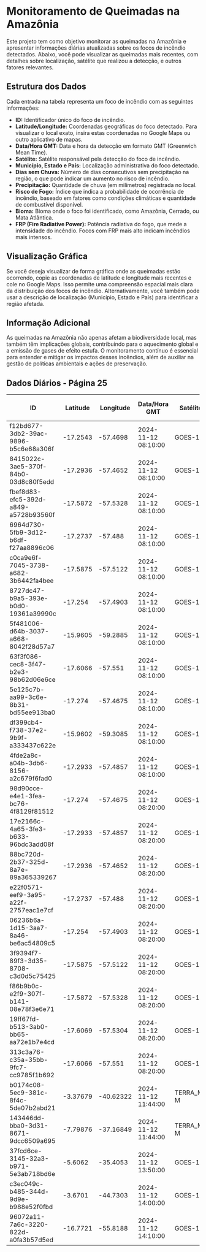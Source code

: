 # Monitoramento de Queimadas na Amazônia

Este projeto tem como objetivo monitorar as queimadas na Amazônia e apresentar informações diárias atualizadas sobre os focos de incêndio detectados. Abaixo, você pode visualizar as queimadas mais recentes, com detalhes sobre localização, satélite que realizou a detecção, e outros fatores relevantes.

## Estrutura dos Dados

Cada entrada na tabela representa um foco de incêndio com as seguintes informações:

- **ID:** Identificador único do foco de incêndio.
- **Latitude/Longitude:** Coordenadas geográficas do foco detectado. Para visualizar o local exato, insira estas coordenadas no Google Maps ou outro aplicativo de mapas.
- **Data/Hora GMT:** Data e hora da detecção em formato GMT (Greenwich Mean Time).
- **Satélite:** Satélite responsável pela detecção do foco de incêndio.
- **Município, Estado e País:** Localização administrativa do foco detectado.
- **Dias sem Chuva:** Número de dias consecutivos sem precipitação na região, o que pode indicar um aumento no risco de incêndio.
- **Precipitação:** Quantidade de chuva (em milímetros) registrada no local.
- **Risco de Fogo:** Índice que indica a probabilidade de ocorrência de incêndio, baseado em fatores como condições climáticas e quantidade de combustível disponível.
- **Bioma:** Bioma onde o foco foi identificado, como Amazônia, Cerrado, ou Mata Atlântica.
- **FRP (Fire Radiative Power):** Potência radiativa do fogo, que mede a intensidade do incêndio. Focos com FRP mais alto indicam incêndios mais intensos.

## Visualização Gráfica

Se você deseja visualizar de forma gráfica onde as queimadas estão ocorrendo, copie as coordenadas de latitude e longitude mais recentes e cole no Google Maps. Isso permite uma compreensão espacial mais clara da distribuição dos focos de incêndio. Alternativamente, você também pode usar a descrição de localização (Município, Estado e País) para identificar a região afetada.

## Informação Adicional

As queimadas na Amazônia não apenas afetam a biodiversidade local, mas também têm implicações globais, contribuindo para o aquecimento global e a emissão de gases de efeito estufa. O monitoramento contínuo é essencial para entender e mitigar os impactos desses incêndios, além de auxiliar na gestão de políticas ambientais e ações de preservação.

## Dados Diários - Página 25

| ID | Latitude | Longitude | Data/Hora GMT | Satélite | Município | Estado | País | Município ID | Estado ID | País ID | Dias sem Chuva | Precipitação | Risco de Fogo | Bioma | FRP |
|----|----------|-----------|---------------|----------|-----------|--------|------|--------------|-----------|---------|----------------|--------------|----------------|-------|-----|
| f12bd677-3db2-39ac-9896-b5c6e68a306f | -17.2543 | -57.4698 | 2024-11-12 08:10:00 | GOES-16 | CÁCERES | MATO GROSSO | Brasil | 5102504 | 51 | 33 | nan | nan | nan | Pantanal | 73.1 |
| 8415022c-3ae5-370f-84b0-03d8c80f5edd | -17.2936 | -57.4652 | 2024-11-12 08:10:00 | GOES-16 | CÁCERES | MATO GROSSO | Brasil | 5102504 | 51 | 33 | nan | nan | nan | Pantanal | 67.7 |
| fbef8d83-efc5-392d-a849-a5728b93560f | -17.5872 | -57.5328 | 2024-11-12 08:10:00 | GOES-16 | POCONÉ | MATO GROSSO | Brasil | 5106505 | 51 | 33 | nan | nan | nan | Pantanal | 66.6 |
| 6964d730-5fb9-3d12-b6df-f27aa8896c06 | -17.2737 | -57.488 | 2024-11-12 08:10:00 | GOES-16 | CÁCERES | MATO GROSSO | Brasil | 5102504 | 51 | 33 | nan | nan | nan | Pantanal | 98.2 |
| c0ca9e6f-7045-3738-a682-3b6442fa4bee | -17.5875 | -57.5122 | 2024-11-12 08:10:00 | GOES-16 | POCONÉ | MATO GROSSO | Brasil | 5106505 | 51 | 33 | nan | nan | nan | Pantanal | 78.0 |
| 8727dc47-b9a5-393e-b0d0-19361a39990c | -17.254 | -57.4903 | 2024-11-12 08:10:00 | GOES-16 | CÁCERES | MATO GROSSO | Brasil | 5102504 | 51 | 33 | nan | nan | nan | Pantanal | 79.0 |
| 5f481006-d64b-3037-a668-8042f28d57a7 | -15.9605 | -59.2885 | 2024-11-12 08:10:00 | GOES-16 | PORTO ESPERIDIÃO | MATO GROSSO | Brasil | 5106828 | 51 | 33 | nan | nan | nan | Amazônia | 89.2 |
| 63f3f086-cec8-3f47-b2e3-98b62d06e6ce | -17.6066 | -57.551 | 2024-11-12 08:10:00 | GOES-16 | POCONÉ | MATO GROSSO | Brasil | 5106505 | 51 | 33 | nan | nan | nan | Pantanal | 61.7 |
| 5e125c7b-aa99-3c6e-8b31-bd55ee913ba0 | -17.274 | -57.4675 | 2024-11-12 08:10:00 | GOES-16 | CÁCERES | MATO GROSSO | Brasil | 5102504 | 51 | 33 | nan | nan | nan | Pantanal | 72.1 |
| df399cb4-f738-37e2-9b9f-a333437c622e | -15.9602 | -59.3085 | 2024-11-12 08:10:00 | GOES-16 | PORTO ESPERIDIÃO | MATO GROSSO | Brasil | 5106828 | 51 | 33 | nan | nan | nan | Amazônia | 71.3 |
| 4fde2a8c-a04b-3db6-8156-a2c679f6fad0 | -17.2933 | -57.4857 | 2024-11-12 08:10:00 | GOES-16 | CÁCERES | MATO GROSSO | Brasil | 5102504 | 51 | 33 | nan | nan | nan | Pantanal | 82.0 |
| 98d90cce-e4e1-3fea-bc76-4f8129f81512 | -17.274 | -57.4675 | 2024-11-12 08:20:00 | GOES-16 | CÁCERES | MATO GROSSO | Brasil | 5102504 | 51 | 33 | nan | nan | nan | Pantanal | 78.3 |
| 17e2166c-4a65-3fe3-b633-96bdc3add08f | -17.2933 | -57.4857 | 2024-11-12 08:20:00 | GOES-16 | CÁCERES | MATO GROSSO | Brasil | 5102504 | 51 | 33 | nan | nan | nan | Pantanal | 90.6 |
| 88bc720d-2b37-325d-8a7e-89a365339267 | -17.2936 | -57.4652 | 2024-11-12 08:20:00 | GOES-16 | CÁCERES | MATO GROSSO | Brasil | 5102504 | 51 | 33 | nan | nan | nan | Pantanal | 70.7 |
| e22f0571-eef9-3a95-a22f-2757eac1e7cf | -17.2737 | -57.488 | 2024-11-12 08:20:00 | GOES-16 | CÁCERES | MATO GROSSO | Brasil | 5102504 | 51 | 33 | nan | nan | nan | Pantanal | 102.8 |
| 06236b6a-1d15-3aa7-8a46-be6ac54809c5 | -17.254 | -57.4903 | 2024-11-12 08:20:00 | GOES-16 | CÁCERES | MATO GROSSO | Brasil | 5102504 | 51 | 33 | nan | nan | nan | Pantanal | 78.7 |
| 3f9394f7-89f3-3d35-8708-c3d0d5c75425 | -17.5875 | -57.5122 | 2024-11-12 08:20:00 | GOES-16 | POCONÉ | MATO GROSSO | Brasil | 5106505 | 51 | 33 | nan | nan | nan | Pantanal | 74.0 |
| f86b9b0c-e2f9-307f-b141-08e78f3e6e71 | -17.5872 | -57.5328 | 2024-11-12 08:20:00 | GOES-16 | POCONÉ | MATO GROSSO | Brasil | 5106505 | 51 | 33 | nan | nan | nan | Pantanal | 71.3 |
| 19ff67fd-b513-3ab0-bb65-aa72e1b7e4cd | -17.6069 | -57.5304 | 2024-11-12 08:20:00 | GOES-16 | POCONÉ | MATO GROSSO | Brasil | 5106505 | 51 | 33 | nan | nan | nan | Pantanal | 71.7 |
| 313c3a76-c35a-35bb-9fc7-cc9785f1b692 | -17.6066 | -57.551 | 2024-11-12 08:20:00 | GOES-16 | POCONÉ | MATO GROSSO | Brasil | 5106505 | 51 | 33 | nan | nan | nan | Pantanal | 65.0 |
| b0174c08-5ec9-381c-8f4c-5de07b2abd21 | -3.37679 | -40.62322 | 2024-11-12 11:44:00 | TERRA_M-M | MORAÚJO | CEARÁ | Brasil | 2308807 | 23 | 33 | nan | nan | nan | Caatinga | 21.2 |
| 143446dd-bba0-3d31-8671-9dcc6509a695 | -7.79876 | -37.16849 | 2024-11-12 11:44:00 | TERRA_M-M | MONTEIRO | PARAÍBA | Brasil | 2509701 | 25 | 33 | nan | nan | nan | Caatinga | 16.2 |
| 37fcd6ce-3145-32a3-b971-5e3ab718bd6e | -5.6062 | -35.4053 | 2024-11-12 13:50:00 | GOES-16 | CEARÁ-MIRIM | RIO GRANDE DO NORTE | Brasil | 2402600 | 24 | 33 | nan | nan | nan | Caatinga | 101.3 |
| c3ec049c-b485-344d-9d9e-b988e52f0fbd | -3.6701 | -44.7303 | 2024-11-12 14:00:00 | GOES-16 | ARARI | MARANHÃO | Brasil | 2101004 | 21 | 33 | nan | nan | nan | Amazônia | 80.3 |
| 96072a11-7a6c-3220-822d-a0fa3b57d5ed | -16.7721 | -55.8188 | 2024-11-12 14:10:00 | GOES-16 | BARÃO DE MELGAÇO | MATO GROSSO | Brasil | 5101605 | 51 | 33 | nan | nan | nan | Pantanal | 115.8 |


